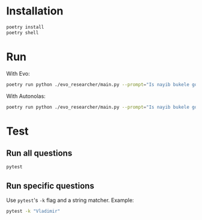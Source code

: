 # Installation

```bash
poetry install
poetry shell
```

# Run

With Evo:

```bash
poetry run python ./evo_researcher/main.py --prompt="Is nayib bukele going to run for president again?" --agent="evo"
```

With Autonolas:

```bash
poetry run python ./evo_researcher/main.py --prompt="Is nayib bukele going to run for president again?" --agent="autonolas"
```

# Test

## Run all questions

```bash
pytest
```

## Run specific questions

Use `pytest`'s `-k` flag and a string matcher. Example:

```bash
pytest -k "Vladimir"
```
